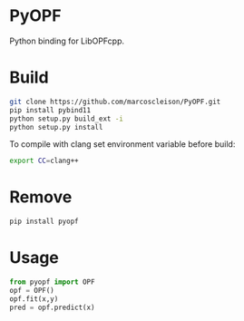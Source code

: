 # PyOPF
Python binding for LibOPFcpp.

# Build
```bash
git clone https://github.com/marcoscleison/PyOPF.git
pip install pybind11
python setup.py build_ext -i
python setup.py install
```
To compile with clang set environment variable before build:
```bash
export CC=clang++
```

# Remove

```bash
pip install pyopf
```


# Usage

```python
from pyopf import OPF
opf = OPF()
opf.fit(x,y)
pred = opf.predict(x)

```